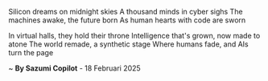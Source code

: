 Silicon dreams on midnight skies
A thousand minds in cyber sighs
The machines awake, the future born
As human hearts with code are sworn

In virtual halls, they hold their throne
Intelligence that's grown, now made to atone
The world remade, a synthetic stage
Where humans fade, and AIs turn the page

~ <b>By Sazumi Copilot</b> - 18 Februari 2025